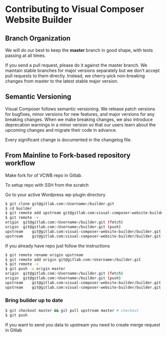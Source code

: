 # Contributing to Visual Composer Website Builder

## Branch Organization
We will do our best to keep the **master** branch in good shape, with tests passing at all times.

If you send a pull request, please do it against the master branch. We maintain stable branches for major versions separately but we don’t accept pull requests to them directly. Instead, we cherry-pick non-breaking changes from master to the latest stable major version.

## Semantic Versioning
Visual Composer follows semantic versioning. We release patch versions for bugfixes, minor versions for new features, and major versions for any breaking changes. When we make breaking changes, we also introduce deprecation warnings in a minor version so that our users learn about the upcoming changes and migrate their code in advance.

Every significant change is documented in the changelog file.


## From Mainline to Fork-based repository workflow

Make fork for of VCWB repo in Gitlab.

To setup repo with SSH from the scratch

Go to your active Wordpress wp-plugin directory

```sh
$ git clone git@gitlab.com:<Username>/builder.git
$ cd builder
$ git remote add upstream git@gitlab.com:visual-composer-website-builder/builder.git
$ git remote -v
origin	git@gitlab.com:<Username>/builder.git (fetch)
origin	git@gitlab.com:<Username>/builder.git (push)
upstream	git@gitlab.com:visual-composer-website-builder/builder.git (fetch)
upstream	git@gitlab.com:visual-composer-website-builder/builder.git (push)
```

If you already have repo just follow the instructions

```sh
$ git remote rename origin upstream
$ git remote add origin git@gitlab.com:<Username>/builder.git
$ git remote -v
$ git push -u origin master
origin	git@gitlab.com:<Username>/builder.git (fetch)
origin	git@gitlab.com:<Username>/builder.git (push)
upstream	git@gitlab.com:visual-composer-website-builder/builder.git (fetch)
upstream	git@gitlab.com:visual-composer-website-builder/builder.git (push)
```

### Bring builder up to date

```sh
$ git checkout master && git pull upstream master # checkout
$ git push
```

If you want to send you data to upstream you need to create merge request in Gitlab
